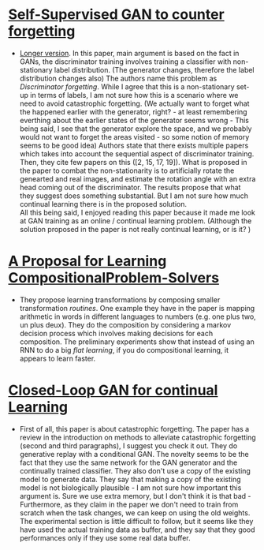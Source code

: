 # [Self-Supervised GAN to counter forgetting](https://marcpickett.com/cl2018/CL-2018_paper_23.pdf)

* [Longer version](https://arxiv.org/pdf/1811.11212.pdf). 
	In this paper, main argument is based on the fact in GANs, the discriminator training involves training a classifier with non-stationary label distribution. (The generator changes, therefore the label distribution changes also) The authors name this problem as *Discriminator forgetting*. While I agree that this is a non-stationary set-up in terms of labels, I am not sure how this is a scenario where we need to avoid catastrophic forgetting. (We actually want to forget what the happened earlier with the generator, right? - at least remembering everthing about the earlier states of the generator seems wrong  - This being said, I see that the generator explore the space, and we probably would not want to forget the areas visited - so some notion of memory seems to be good idea)
	Authors state that there exists multiple papers which takes into account the sequential aspect of discriminator training. Then, they cite few papers on this ([2, 15, 17, 19]). What is proposed in the paper to combat the non-stationarity is to artificially rotate the genearted and real images, and estimate the rotation angle with an extra head coming out of the discriminator. The results propose that what they suggest does something substantial. But I am not sure how much continual learning there is in the proposed solution.  
	All this being said, I enjoyed reading this paper because it made me look at GAN training as an online / continual learning problem. (Although the solution proposed in the paper is not really continual learning, or is it? ) 

# [A Proposal for Learning CompositionalProblem-Solvers](https://marcpickett.com/cl2018/CL-2018_paper_84.pdf)

* They propose learning transformations by composing smaller transformation *routines*. One example they have in the paper is mapping arithmetic in words in different languages to numbers (e.g. one plus two, un plus deux). They do the composition by considering a markov decision process which involves making decisions for each composition. The preliminary experiments show that instead of using an RNN to do a big *flat learning*, if you do compositional learning, it appears to learn faster.

# [Closed-Loop GAN for continual Learning](https://marcpickett.com/cl2018/CL-2018_paper_17.pdf)

* First of all, this paper is about catastrophic forgetting. The paper has a review in the introduction on methods to alleviate catastrophic forgetting (second and third paragraphs), I suggest you check it out. They do generative replay with a conditional GAN. The novelty seems to be the fact that they use the same network for the GAN generator and the continually trained classifier. They also don't use a copy of the existing model to generate data. They say that making a copy of the existing model is not biologically plausible - I am not sure how important this argument is. Sure we use extra memory, but I don't think it is that bad - Furthermore, as they claim in the paper we don't need to train from scratch when the task changes, we can keep on using the old weights. The experimental section is little difficult to follow, but it seems like they have used the actual training data as buffer, and they say that they good performances only if they use some real data buffer. 
